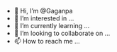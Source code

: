 - 👋 Hi, I’m @Gaganpa
- 👀 I’m interested in ...
- 🌱 I’m currently learning ...
- 💞️ I’m looking to collaborate on ...
- 📫 How to reach me ...

<!---
Gaganpa/Gaganpa is a ✨ special ✨ repository because its `README.md` (this file) appears on your GitHub profile.
You can click the Preview link to take a look at your changes.
--->
